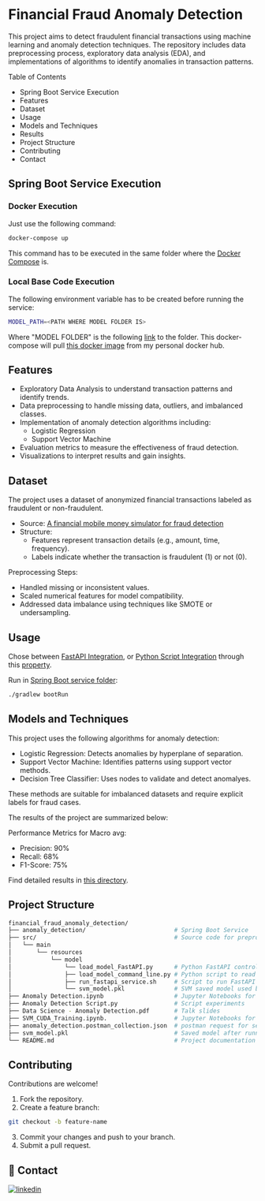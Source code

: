 # Financial Fraud Anomaly Detection
This project aims to detect fraudulent financial transactions using machine learning and anomaly detection techniques. The repository includes data preprocessing process, exploratory data analysis (EDA), and implementations of algorithms to identify anomalies in transaction patterns.

Table of Contents
- Spring Boot Service Execution
- Features
- Dataset
- Usage
- Models and Techniques
- Results
- Project Structure
- Contributing
- Contact

## Spring Boot Service Execution

### Docker Execution
Just use the following command:

```bash
docker-compose up
```

This command has to be executed in the same folder where the [Docker Compose](https://github.com/luisorellana777/financial_fraud_anomaly_detection/blob/master/anomaly-detection/docker-compose.yml) is.


### Local Base Code Execution
The following environment variable has to be created before running the service:

```bash
MODEL_PATH=<PATH WHERE MODEL FOLDER IS>
```

Where "MODEL FOLDER" is the following [link](https://github.com/luisorellana777/financial_fraud_anomaly_detection/tree/master/anomaly-detection/src/main/resources/model) to the folder.
This docker-compose will pull [this docker image](https://hub.docker.com/repository/docker/luisorellanaa/anomaly-detection/general) from my personal docker hub.



## Features
- Exploratory Data Analysis to understand transaction patterns and identify trends.
- Data preprocessing to handle missing data, outliers, and imbalanced classes.
- Implementation of anomaly detection algorithms including:
    - Logistic Regression
    - Support Vector Machine
- Evaluation metrics to measure the effectiveness of fraud detection.
- Visualizations to interpret results and gain insights.


## Dataset
The project uses a dataset of anonymized financial transactions labeled as fraudulent or non-fraudulent.

- Source: [A financial mobile money simulator for fraud detection](https://www.msc-les.org/proceedings/emss/2016/EMSS2016_249.pdf)
- Structure:
  - Features represent transaction details (e.g., amount, time, frequency).
  - Labels indicate whether the transaction is fraudulent (1) or not (0).

Preprocessing Steps:

- Handled missing or inconsistent values.
- Scaled numerical features for model compatibility.
- Addressed data imbalance using techniques like SMOTE or undersampling.


## Usage
Chose between [FastAPI Integration](https://github.com/luisorellana777/financial_fraud_anomaly_detection/blob/master/anomaly-detection/src/main/resources/model/load_model_FastAPI.py), or [Python Script Integration](https://github.com/luisorellana777/financial_fraud_anomaly_detection/blob/master/anomaly-detection/src/main/resources/model/load_model_command_line.py) through this [property](https://github.com/luisorellana777/financial_fraud_anomaly_detection/blob/master/anomaly-detection/src/main/resources/application.yml#L8).


Run in [Spring Boot service folder](https://github.com/luisorellana777/financial_fraud_anomaly_detection/tree/master/anomaly-detection):
```bash
./gradlew bootRun
```


## Models and Techniques
This project uses the following algorithms for anomaly detection:

- Logistic Regression: Detects anomalies by hyperplane of separation.
- Support Vector Machine: Identifies patterns using support vector methods.
- Decision Tree Classifier: Uses nodes to validate and detect anomalyes.

These methods are suitable for imbalanced datasets and require explicit labels for fraud cases.

The results of the project are summarized below:

Performance Metrics for Macro avg:

- Precision: 90%
- Recall: 68%
- F1-Score: 75%

Find detailed results in [this directory](https://github.com/luisorellana777/financial_fraud_anomaly_detection/blob/master/Anomaly%20Detection.ipynb).


## Project Structure
```bash
financial_fraud_anomaly_detection/
├── anomaly_detection/                         # Spring Boot Service
├── src/                                       # Source code for preprocessing and model training
│   └── main                             
│       └── resources        
│           └── model       
│               └── load_model_FastAPI.py      # Python FastAPI controller service to read model
│               ├── load_model_command_line.py # Python script to read model
│               ├── run_fastapi_service.sh     # Script to run FastAPI service.
│               └── svm_model.pkl              # SVM saved model used by service.
├── Anomaly Detection.ipynb                    # Jupyter Notebooks for EDA and experiments
├── Anomaly Detection Script.py                # Script experiments
├── Data Science - Anomaly Detection.pdf       # Talk slides
├── SVM_CUDA_Training.ipynb.                   # Jupyter Notebooks for SVM with NVidia CUDA
├── anomaly_detection.postman_collection.json  # postman request for service to predict trx.
├── svm_model.pkl                              # Saved model after running python script.
└── README.md                                  # Project documentation
```


## Contributing
Contributions are welcome!

1. Fork the repository.
2. Create a feature branch:
```bash
git checkout -b feature-name
```
3. Commit your changes and push to your branch.
4. Submit a pull request.


## 🔗 Contact
[![linkedin](https://img.shields.io/badge/linkedin-0A66C2?style=for-the-badge&logo=linkedin&logoColor=white)](https://www.linkedin.com/in/luis-maximo-orellana-altamirano)